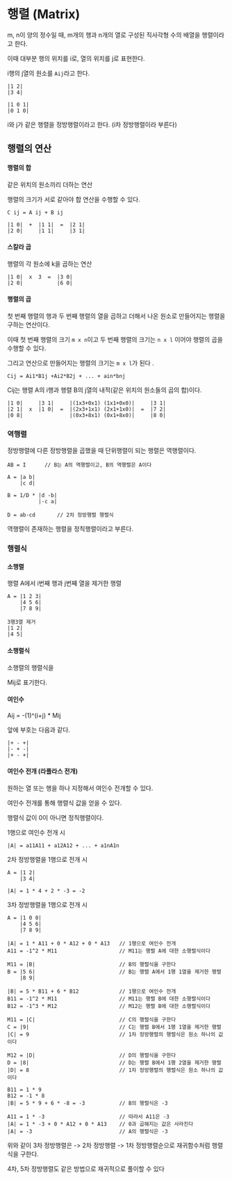 # 행렬 (Matrix)
m, n이 양의 정수일 때, m개의 행과 n개의 열로 구성된 직사각형 수의 배열을 행렬이라고 한다.

이때 대부분 행의 위치를 i로, 열의 위치를 j로 표현한다.

i행의 j열의 원소를 `Aij`라고 한다.

```
|1 2|
|3 4|

|1 0 1|
|0 1 0|
```

i와 j가 같은 행렬을 정방행렬이라고 한다. (i차 정방행렬이라 부른다)

## 행렬의 연산

#### 행렬의 합

같은 위치의 원소끼리 더하는 연산

행렬의 크기가 서로 같아야 합 연산을 수행할 수 있다.

`C ij = A ij + B ij`

```
|1 0|  +  |1 1|  =  |2 1|
|2 0|     |1 1|     |3 1|
```

 #### 스칼라 곱

행렬의 각 원소에 k을 곱하는 연산

```
|1 0|  x  3  =  |3 0|
|2 0|           |6 0|
```

#### 행렬의 곱

첫 번째 행렬의 행과 두 번째 행렬의 열을 곱하고 더해서 나온 원소로 만들어지는 행렬을 구하는 연산이다.

이때 첫 번째 행렬의 크기 `m x n`이고 두 번째 행렬의 크기는 `n x l` 이어야 행렬의 곱을 수행할 수 있다.

그리고 연산으로 만들어지는 행렬의 크기는 `m x l`가 된다 .

`Cij = Ai1*B1j +Ai2*B2j + ... + ain*bnj`

Cij는 행렬 A의 i행과 행렬 B의 j열의 내적(같은 위치의 원소들의 곱의 합)이다.

```
|1 0|     |3 1|     |(1x3+0x1) (1x1+0x0)|     |3 1|
|2 1|  x  |1 0|  =  |(2x3+1x1) (2x1+1x0)|  =  |7 2|
|0 8|               |(0x3+8x1) (0x1+8x0)|     |8 0|
```

### 역행렬

정방행렬에 다른 정방행렬을 곱했을 때 단위행렬이 되는 행렬은 역행렬이다.

```
AB = I		// B는 A의 역행렬이고, B의 역행렬은 A이다

A = |a b|
    |c d|

B = 1/D * |d -b|
          |-c a|

D = ab-cd		// 2차 정방행렬 행렬식
```

역행렬이 존재하는 행렬을 정칙행렬이라고 부른다.

### 행렬식

#### 소행렬

행렬 A에서 i번째 행과 j번째 열을 제거한 행렬

```
A = |1 2 3|
    |4 5 6|
    |7 8 9|
	
3행3열 제거
|1 2|
|4 5|
```

#### 소행렬식

소행렬의 행렬식을 

Mij로 표기한다.

#### 여인수

Aij = -(1)^(i+j) * Mij

앞에 부호는 다음과 같다.

```
|+ - +|
|- + -|
|+ - +|
```

#### 여인수 전개 (라플라스 전개)

원하는 열 또는 행을 하나 지정해서 여인수 전개할 수 있다.

여인수 전개를 통해 행렬식 값을 얻을 수 있다.

행렬식 값이 0이 아니면 정칙행렬이다.

1행으로 여인수 전개 시

`|A| = a11A11 + a12A12 + ... + a1nA1n`

2차 정방행렬을 1행으로 전개 시

```
A = |1 2|
    |3 4|

|A| = 1 * 4 + 2 * -3 = -2
```

3차 정방행렬을 1행으로 전개 시

```
A = |1 0 0|
    |4 5 6|
    |7 8 9|

|A| = 1 * A11 + 0 * A12 + 0 * A13	// 1행으로 여인수 전개
A11 = -1^2 * M11					// M11는 행렬 A에 대한 소행렬식이다

M11 = |B|							// B의 행렬식을 구한다
B = |5 6|							// B는 행렬 A에서 1행 1열을 제거한 행렬
    |8 9|

|B| = 5 * B11 + 6 * B12				// 1행으로 여인수 전개
B11 = -1^2 * M11					// M11는 행렬 B에 대한 소행렬식이다
B12 = -1^3 * M12					// M12는 행렬 B에 대한 소행렬식이다

M11 = |C|							// C의 행렬식을 구한다
C = |9|								// C는 행렬 B에서 1행 1열을 제거한 행렬
|C| = 9								// 1차 정방행렬의 행렬식은 원소 하나의 값이다

M12 = |D|							// D의 행렬식을 구한다
D = |8|								// D는 행렬 B에서 1행 2열을 제거한 행렬
|D| = 8								// 1차 정방행렬의 행렬식은 원소 하나의 값이다

B11 = 1 * 9
B12 = -1 * 8
|B| = 5 * 9 + 6 * -8 = -3			// B의 행렬식은 -3

A11 = 1 * -3						// 따라서 A11은 -3
|A| = 1 * -3 + 0 * A12 + 0 * A13	// 0과 곱해지는 값은 사라진다
|A| = -3							// A의 행렬식은 -3
```

위와 같이 3차 정방행렬은 -> 2차 정방행렬 -> 1차 정방행렬순으로 재귀함수처럼 행렬식을 구한다.

4차, 5차 정방행렬도 같은 방법으로 재귀적으로 풀이할 수 있다
